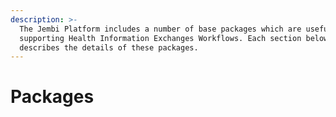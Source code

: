 ```yaml
---
description: >-
  The Jembi Platform includes a number of base packages which are useful for
  supporting Health Information Exchanges Workflows. Each section below
  describes the details of these packages.
---
```


# Packages

